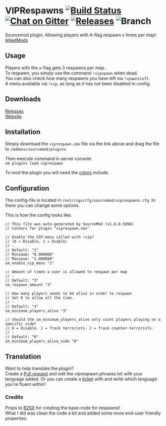 # VIPRespawns [![Build Status](https://travis-ci.org/condolent/VIPRespawns.svg?branch=master)](https://travis-ci.org/condolent/VIPRespawns) [![Chat on Gitter](https://badges.gitter.im/gitterHQ/gitter.png)](https://gitter.im/VIPRespawns/Lobby) [![Releases](https://img.shields.io/badge/release-1.5.8-orange.svg)](https://github.com/condolent/VIPRespawns/releases) ![Branch](https://img.shields.io/badge/branch-master-lightgrey.svg)
Sourcemod plugin. Allowing players with A-flag respawn x times per map!  
[AlliedMods](https://forums.alliedmods.net/showthread.php?p=2523408#post2523408)

## Usage
Players with the `a`-flag gets 3 respawns per map.  
To respawn, you simply use the command `!vipspawn` when dead.  
You can also check how many respawns you have left via `!spawnsleft`.  
A menu available via `!vip`, as long as it has not been disabled in config.

## Downloads
[Releases](https://github.com/condolent/VIPRespawns/releases)  
[Website](https://condolent.xyz/VIPRespawns/)

## Installation
Simply download the `viprespawn.smx` file via the link above and drag the file to `/addons/sourcemod/plugins`.

Then execute command in server console:  
`sm plugins load viprespawn`

To mod the plugin you will need the [colors](https://forums.alliedmods.net/showthread.php?t=96831) include.

## Configuration
The config-file is located in `root/csgo/cfg/sourcemod/viprespawns.cfg`. In there you can change some options.

This is how the config looks like:
```
// This file was auto-generated by SourceMod (v1.8.0.5998)
// ConVars for plugin "viprespawn.smx"

// Enable the VIP-menu called with !vip?
// (0 = Disable, 1 = Enable)
// -
// Default: "1"
// Minimum: "0.000000"
// Maximum: "1.000000"
sm_enable_vip_menu "1"

// Amount of times a user is allowed to respawn per map
// -
// Default: "3"
sm_respawn_amount "3"

// How many players needs to be alive in order to respawn
// Set 0 to allow all the time.
// - 
// Default: "3"
sm_minimum_players_alive "3"

// Should the sm_minimum_players_alive only count players playing on a specific side?
// 0 = Disable. 1 = Track terrorists. 2 = Track counter-terrorists.
// -
// Default: "0"
sm_minimum_players_alive_side "0"
```

## Translation
Want to help translate the plugin?  
Create a [Pull request](https://github.com/condolent/VIPRespawns/pulls) and edit the viprespawn.phrases.txt with your language added. Or you can create a [ticket](https://github.com/condolent/VIPRespawns/issues) with and write which language you're fluent within!

### Credits
Props to [B2SX](https://forums.alliedmods.net/member.php?u=265974) for creating the base-code for respawns!  
What I did was clean the code a bit and added some more end-user friendly properties.

